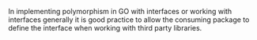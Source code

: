 In implementing polymorphism in GO with interfaces or working with interfaces generally it is good practice to allow the consuming package to define the interface when working with third party libraries.